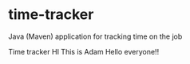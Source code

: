 # time-tracker
Java (Maven) application for tracking time on the job

Time tracker
HI This is Adam
Hello everyone!!

